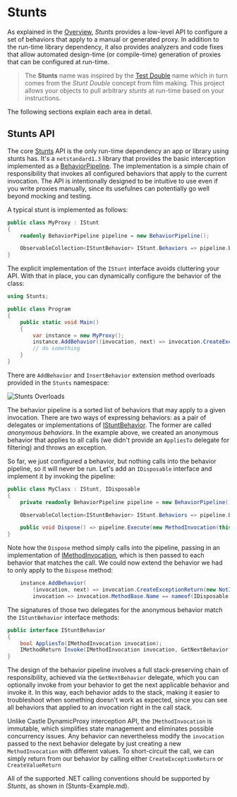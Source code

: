 # Stunts

As explained in the [Overview](Overview.md), *Stunts* provides a low-level API to configure a set of behaviors that apply to a manual or generated proxy. In addition to the run-time library dependency, it also provides analyzers and code fixes that allow automated design-time (or compile-time) generation of proxies that can be configured at run-time.

> The **Stunts** name was inspired by the [Test Double](http://xunitpatterns.com/Test%20Double.html) name which in turn comes from the *Stunt Double* concept from film making. This project allows your objects to pull arbitrary *stunts* at run-time based on your instructions.

The following sections explain each area in detail.

## Stunts API

The core [Stunts](../src/Stunts/Stunts) API is the only run-time dependency an app or library using stunts has. It's a `netstandard1.3` library that provides the basic interception implemented as a [BehaviorPipeline](../src/Stunts/Stunts/BehaviorPipeline.cs). The implementation is a simple chain of responsibility that invokes all configured behaviors that apply to the current invocation. The API is intentionally designed to be intuitive to use even if you write proxies manually, since its usefulnes can potentially go well beyond mocking and testing.

A typical stunt is implemented as follows: 

```csharp
public class MyProxy : IStunt
{
    readonly BehaviorPipeline pipeline = new BehaviorPipeline();

    ObservableCollection<IStuntBehavior> IStunt.Behaviors => pipeline.Behaviors;
}
```

The explicit implementation of the `IStunt` interface avoids cluttering your API. With that in place, you can dynamically configure the behavior of the class:

```csharp
using Stunts;

public class Program
{
    public static void Main()
    {
        var instance = new MyProxy();
        instance.AddBehavior((invocation, next) => invocation.CreateExceptionReturn(new NotImplementedException()));
        // do something
    }
}
```

There are `AddBehavior` and `InsertBehavior` extension method overloads provided in the `Stunts` namespace:

![Stunts Overloads](https://raw.githubusercontent.com/moq/moq/docs/docs/img/Stunts_Extensions.png)

The behavior pipeline is a sorted list of behaviors that may apply to a given invocation. There are two ways of expressing behaviors: as a pair of delegates or implementations of [IStuntBehavior](../src/Stunts/Stunts/IStuntBehavior.cs). The former are called *anonymous behaviors*. In the example above, we created an anonymous behavior that applies to all calls (we didn't provide an `AppliesTo` delegate for filtering) and throws an exception. 

So far, we just configured a behavior, but nothing calls into the behavior pipeline, so it will never be run. Let's add an `IDisposable` interface and implement it by invoking the pipeline:

```csharp
public class MyClass : IStunt, IDisposable
{
    private readonly BehaviorPipeline pipeline = new BehaviorPipeline();

    ObservableCollection<IStuntBehavior> IStunt.Behaviors => pipeline.Behaviors;

    public void Dispose() => pipeline.Execute(new MethodInvocation(this, MethodBase.GetCurrentMethod()));
}
```

Note how the `Dispose` method simply calls into the pipeline, passing in an implementation of [IMethodInvocation](../src/Stunts/Stunts/IMethodInvocation.cs), which is then passed to each behavior that matches the call. We could now extend the behavior we had to only apply to the `Dispose` method:

```csharp
    instance.AddBehavior(
        (invocation, next) => invocation.CreateExceptionReturn(new NotImplementedException()), 
        invocation => invocation.MethodBase.Name == nameof(IDisposable.Dispose));
```

The signatures of those two delegates for the anonymous behavior match the `IStuntBehavior` interface methods:

```csharp
public interface IStuntBehavior
{
    bool AppliesTo(IMethodInvocation invocation);
    IMethodReturn Invoke(IMethodInvocation invocation, GetNextBehavior getNext);
}
```

The design of the behavior pipeline involves a full stack-preserving chain of responsibility, achieved via the `GetNextBehavior` delegate, which you can optionally invoke from your behavior to get the next applicable behavior and invoke it. In this way, each behavior adds to the stack, making it easier to troubleshoot when something doesn't work as expected, since you can see all behaviors that applied to an invocation right in the call stack.

Unlike Castle DynamicProxy interception API, the `IMethodInvocation` is immutable, which simplifies state management and eliminates possible concurrency issues. Any behavior can nevertheless modify the `invocation` passed to the next behavior delegate by just creating a new `MethodInvocation` with different values. To short-circuit the call, we can simply return from our behavior by calling either `CreateExceptionReturn` or `CreateValueReturn`

All of the supported .NET calling conventions should be supported by *Stunts*, as shown in (Stunts-Example.md).
